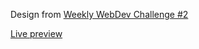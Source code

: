 Design from [Weekly WebDev Challenge #2](https://drive.google.com/drive/folders/0Bw2hu70L5Ye_UFlWWDVLSHlfUWc?fbclid=IwAR3pMPRpw3mr2x8xNq1NMs7gKq1G4bXpSIaKlwAl76rjGV6811X2e0NwdEY)

[Live preview](https://u-can-do-it.github.io/cache/)
